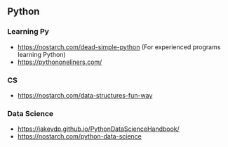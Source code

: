 ## Python

### Learning Py

- https://nostarch.com/dead-simple-python
  (For experienced programs learning Python)
- https://pythononeliners.com/

### CS

- https://nostarch.com/data-structures-fun-way
  
### Data Science

- https://jakevdp.github.io/PythonDataScienceHandbook/
- https://nostarch.com/python-data-science
<!--stackedit_data:
eyJoaXN0b3J5IjpbLTY2NTA2MTYwNSwtNDIxNzU4MTk0LC0xMT
g4MTkxNjE5XX0=
-->